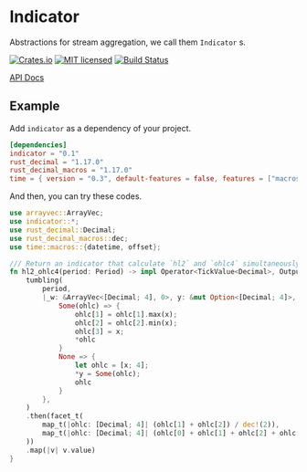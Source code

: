 # Indicator

Abstractions for stream aggregation, we call them `Indicator` s.

[![Crates.io][crates-badge]][crates-url]
[![MIT licensed][mit-badge]][mit-url]
[![Build Status][actions-badge]][actions-url]

[crates-badge]: https://img.shields.io/crates/v/indicator.svg
[crates-url]: https://crates.io/crates/indicator
[mit-badge]: https://img.shields.io/badge/license-MIT-blue.svg
[mit-url]: https://github.com/Nouzan/indicator/blob/master/LICENSE
[actions-badge]: https://github.com/Nouzan/indicator/workflows/CI/badge.svg
[actions-url]: https://github.com/Nouzan/indicator/actions?query=workflow%3ACI+branch%3Amain

[API Docs](https://docs.rs/indicator/latest/indicator)

## Example

Add `indicator` as a dependency of your project.

```toml
[dependencies]
indicator = "0.1"
rust_decimal = "1.17.0"
rust_decimal_macros = "1.17.0"
time = { version = "0.3", default-features = false, features = ["macros"] }
```

And then, you can try these codes.

```rust
use arrayvec::ArrayVec;
use indicator::*;
use rust_decimal::Decimal;
use rust_decimal_macros::dec;
use time::macros::{datetime, offset};

/// Return an indicator that calculate `hl2` and `ohlc4` simultaneously.
fn hl2_ohlc4(period: Period) -> impl Operator<TickValue<Decimal>, Output = (Decimal, Decimal)> {
    tumbling(
        period,
        |_w: &ArrayVec<[Decimal; 4], 0>, y: &mut Option<[Decimal; 4]>, x| match y {
            Some(ohlc) => {
                ohlc[1] = ohlc[1].max(x);
                ohlc[2] = ohlc[2].min(x);
                ohlc[3] = x;
                *ohlc
            }
            None => {
                let ohlc = [x; 4];
                *y = Some(ohlc);
                ohlc
            }
        },
    )
    .then(facet_t(
        map_t(|ohlc: [Decimal; 4]| (ohlc[1] + ohlc[2]) / dec!(2)),
        map_t(|ohlc: [Decimal; 4]| (ohlc[0] + ohlc[1] + ohlc[2] + ohlc[3]) / dec!(4)),
    ))
    .map(|v| v.value)
}
```
